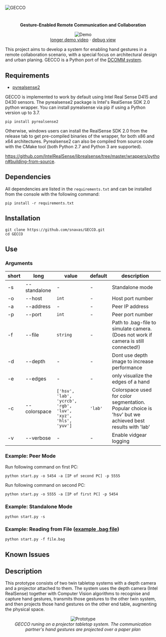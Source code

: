 ![GECCO](https://snavas.github.io/img/GECCO.png)
#

<div align="center">
  
  **Gesture-Enabled Remote Communication and Collaboration** 
  
  ![Demo](https://user-images.githubusercontent.com/9846759/112317413-50099180-8cac-11eb-9730-04099069b2ee.gif)
  <br>
  [longer demo video](https://snavas.github.io/img/2021-03-24%2013-31-11-1.mp4) · [debug view](https://snavas.github.io/img/ezgif-4-2da419ef8f6e.gif)

</div>

This project aims to develop a system for enabling hand gestures in a remote collaboration scenario, with a special focus on architectural design and urban planing. GECCO is a Python port of the [DCOMM system](https://github.com/snavas/DCOMM).


## Requirements
- [pyrealsense2](https://github.com/IntelRealSense/librealsense/tree/master/wrappers/python)

GECCO is implemented to work by default using Intel Real Sense D415 and D430 sensors. The pyrealsense2 package is Intel's RealSense SDK 2.0 python wrapper. You can install pyrealsense via pip if using a Python version up to 3.7.
```
pip install pyrealsense2
```
Otherwise, windows users can install the RealSense SDK 2.0 from the release tab to get pre-compiled binaries of the wrapper, for both x86 and x64 architectures. Pyrealsense2 can also be compiled from source code with the CMake tool (both Python 2.7 and Python 3 are supported). 

https://github.com/IntelRealSense/librealsense/tree/master/wrappers/python#building-from-source.

## Dependencies
All dependencies are listed in the ```requirements.txt``` and can be installed from the console with the following command: 

```pip install -r requirements.txt ```


## Installation
```
git clone https://github.com/snavas/GECCO.git
cd GECCO
```

## Use

### Arguments

| short| long         | value        | default | description                                                                              |
| ---- | ------------ | ------------ | ------- | ---------------------------------------------------------------------------------------- |
| -s   | --standalone | -            | -       | Standalone mode                                                                          |
| -o   | --host       |  ```int```   | -       | Host port number                                                                         |
| -a   | --address    | -            | -       | Peer IP address                                                                          |
| -p   | --port       | ```int```    | -       | Peer port number                                                                         |
| -f   | --file       | ```string``` | -       | Path to .bag-file to simulate camera. (Does not work if camera is still connected!)      |
| -d   | --depth      | -            | -       | Dont use depth image to increase performance                                             |
| -e   | --edges      | -            | -       | only visualize the edges of a hand                                                       |
| -c   | --colorspace | ```['hsv', 'lab', 'ycrcb', 'rgb', 'luv', 'xyz', 'hls', 'yuv']``` | ```'lab'``` | Colorspace used  for color segmentation. Popular choice is 'hsv' but we achieved best results with 'lab' |
| -v   | --verbose    | -            | -       | Enable vidgear logging                                                                   |


### Example: Peer Mode
Run following command on first PC:
```
python start.py -o 5454 -a [IP of second PC] -p 5555
```
Run following command on second PC:
```
python start.py -o 5555 -a [IP of first PC] -p 5454
```

### Example: Standalone Mode
```
python start.py -s
```
### Example: Reading from File ([example .bag file](https://uni-muenster.sciebo.de/s/x6W2XDy0J4oUFNe))
```
python start.py -f file.bag
```
## Known Issues

## Description

This prototype consists of two twin tabletop systems with a depth camera and a projector attached to them. The system uses the depth camera (Intel RealSense) together with Computer Vision algorithms to recognise and capture hand gestures, transmits those gestures to the other twin system, and then projects those hand gestures on the other end table, augmenting the physical space.

<div align="center">
  
  ![Prototype](https://raw.githubusercontent.com/snavas/snavas.github.io/master/img/prototype.png)
  <br>
  _GECCO runing on a projector tabletop system. The communication partner's hand gestures are projected over a paper plan_

</div>



